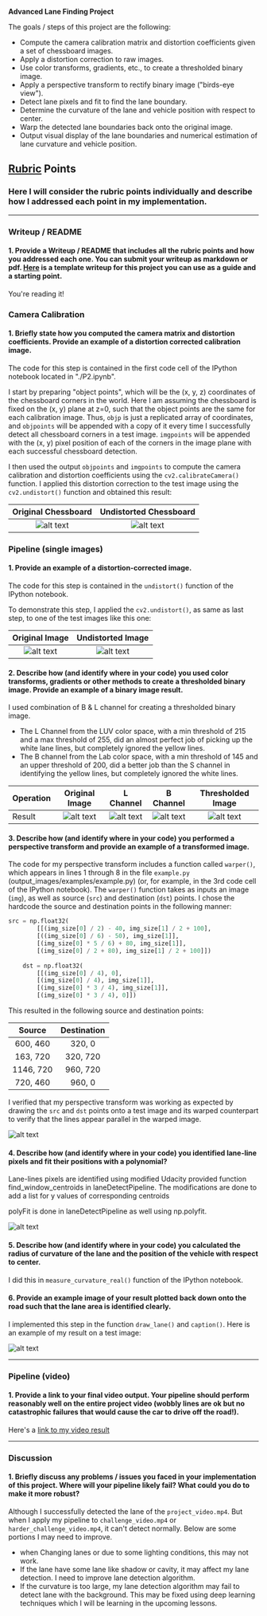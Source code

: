 **Advanced Lane Finding Project**

The goals / steps of this project are the following:

* Compute the camera calibration matrix and distortion coefficients given a set of chessboard images.
* Apply a distortion correction to raw images.
* Use color transforms, gradients, etc., to create a thresholded binary image.
* Apply a perspective transform to rectify binary image ("birds-eye view").
* Detect lane pixels and fit to find the lane boundary.
* Determine the curvature of the lane and vehicle position with respect to center.
* Warp the detected lane boundaries back onto the original image.
* Output visual display of the lane boundaries and numerical estimation of lane curvature and vehicle position.

[//]: # (Image References)

[image1]: ./camera_cal/calibration1.jpg "./output_images/calibration1.jpg"
[image2]: ./output_images/calibration1_undistortion.jpg "./output_images/calibration1_undistortion.jpg"
[image3]: ./test_images/test1.jpg "./test_images/test1.jpg"
[image4]: ./output_images/test2_undist.jpg "./output_images/test2_undist.jpg"
[image5]: ./output_images/test2_b_ch.jpg "./output_images/test2_b_ch.jpg"
[image6]: ./output_images/test2_l_ch.jpg "./output_images/test2_l_ch.jpg"
[image7]: ./output_images/test2_thresh.jpg "./output_images/test2_thresh.jpg"
[image8]: ./output_images/test2_persp.jpg "./output_images/test2_persp.jpg"
[image9]: ./output_images/test2_window.jpg "./output_images/test2_window.jpg"
[image10]: ./output_images/test2_lane.jpg "./output_images/test2_lane.jpg"
[image11]: ./output_images/test2_caption.jpg "./output_images/test2_caption.jpg"

## [Rubric](https://review.udacity.com/#!/rubrics/571/view) Points

### Here I will consider the rubric points individually and describe how I addressed each point in my implementation.  

---

### Writeup / README

#### 1. Provide a Writeup / README that includes all the rubric points and how you addressed each one.  You can submit your writeup as markdown or pdf.  [Here](https://github.com/udacity/CarND-Advanced-Lane-Lines/blob/master/writeup_template.md) is a template writeup for this project you can use as a guide and a starting point.  

You're reading it!

### Camera Calibration

#### 1. Briefly state how you computed the camera matrix and distortion coefficients. Provide an example of a distortion corrected calibration image.

The code for this step is contained in the first code cell of the IPython notebook located in "./P2.ipynb".  

I start by preparing "object points", which will be the (x, y, z) coordinates of the chessboard corners in the world. Here I am assuming the chessboard is fixed on the (x, y) plane at z=0, such that the object points are the same for each calibration image.  Thus, `objp` is just a replicated array of coordinates, and `objpoints` will be appended with a copy of it every time I successfully detect all chessboard corners in a test image.  `imgpoints` will be appended with the (x, y) pixel position of each of the corners in the image plane with each successful chessboard detection.  

I then used the output `objpoints` and `imgpoints` to compute the camera calibration and distortion coefficients using the `cv2.calibrateCamera()` function.  I applied this distortion correction to the test image using the `cv2.undistort()` function and obtained this result: 

| Original Chessboard |  Undistorted Chessboard |
|:-------------------:|:-----------------------:|
| ![alt text][image1] | ![alt text][image2]     |

### Pipeline (single images)

#### 1. Provide an example of a distortion-corrected image.

The code for this step is contained in the `undistort()` function of the IPython notebook.

To demonstrate this step, I applied the `cv2.undistort()`, as same as last step, to one of the test images like this one:

| Original Image      | Undistorted Image   |
|:-------------------:|:-------------------:|
| ![alt text][image3] | ![alt text][image4] | 

#### 2. Describe how (and identify where in your code) you used color transforms, gradients or other methods to create a thresholded binary image.  Provide an example of a binary image result.

I used combination of B & L channel for creating a thresholded binary image.
* The L Channel from the LUV color space, with a min threshold of 215 and a max threshold of 255, did an almost perfect job of picking up the white lane lines, but completely ignored the yellow lines.
* The B channel from the Lab color space, with a min threshold of 145 and an upper threshold of 200, did a better job than the S channel in identifying the yellow lines, but completely ignored the white lines.

| Operation | Original Image      | L Channel           | B Channel           | Thresholded Image    |
|-----------|:-------------------:|:-------------------:|:-------------------:|:--------------------:|
| Result    | ![alt text][image3] |![alt text][image5]  | ![alt text][image6] | ![alt text][image7]  |

#### 3. Describe how (and identify where in your code) you performed a perspective transform and provide an example of a transformed image.

The code for my perspective transform includes a function called `warper()`, which appears in lines 1 through 8 in the file `example.py` (output_images/examples/example.py) (or, for example, in the 3rd code cell of the IPython notebook).  The `warper()` function takes as inputs an image (`img`), as well as source (`src`) and destination (`dst`) points.  I chose the hardcode the source and destination points in the following manner:

```python
src = np.float32(
        [[(img_size[0] / 2) - 40, img_size[1] / 2 + 100], 
        [((img_size[0] / 6) - 50), img_size[1]],
        [(img_size[0] * 5 / 6) + 80, img_size[1]], 
        [(img_size[0] / 2 + 80), img_size[1] / 2 + 100]])
    
    dst = np.float32(
        [[(img_size[0] / 4), 0],
        [(img_size[0] / 4), img_size[1]],
        [(img_size[0] * 3 / 4), img_size[1]],
        [(img_size[0] * 3 / 4), 0]])
```

This resulted in the following source and destination points:

| Source        | Destination   | 
|:-------------:|:-------------:| 
| 600, 460      | 320, 0        | 
| 163, 720      | 320, 720      |
| 1146, 720     | 960, 720      |
| 720, 460      | 960, 0        |

I verified that my perspective transform was working as expected by drawing the `src` and `dst` points onto a test image and its warped counterpart to verify that the lines appear parallel in the warped image.

![alt text][image8]

#### 4. Describe how (and identify where in your code) you identified lane-line pixels and fit their positions with a polynomial?

Lane-lines pixels are identified using modified Udacity provided function find_window_centroids in laneDetectPipeline. The modifications are done to add a list for y values of corresponding centroids

polyFit is done in laneDetectPipeline as well using np.polyfit.

![alt text][image9]

#### 5. Describe how (and identify where in your code) you calculated the radius of curvature of the lane and the position of the vehicle with respect to center.

I did this in `measure_curvature_real()` function of the IPython notebook.

#### 6. Provide an example image of your result plotted back down onto the road such that the lane area is identified clearly.

I implemented this step in the function `draw_lane()` and `caption()`.  Here is an example of my result on a test image:

![alt text][image10]

---

### Pipeline (video)

#### 1. Provide a link to your final video output.  Your pipeline should perform reasonably well on the entire project video (wobbly lines are ok but no catastrophic failures that would cause the car to drive off the road!).

Here's a [link to my video result](https://youtu.be/_1Nmdvp9Ysw)

---

### Discussion

#### 1. Briefly discuss any problems / issues you faced in your implementation of this project.  Where will your pipeline likely fail?  What could you do to make it more robust?

Although I successfully detected the lane of the `project_video.mp4`. But when I apply my pipeline to `challenge_video.mp4` or `harder_challenge_video.mp4`, it can't detect normally. Below are some portions I may need to improve.

* when Changing lanes or due to some lighting conditions, this may not work.
* If the lane have some lane like shadow or cavity, it may affect my lane detection. I need to improve lane detection algorithm.
* If the curvature is too large, my lane detection algorithm may fail to detect lane with the background. This may be fixed using deep learning techniques which I will be learning in the upcoming lessons.
